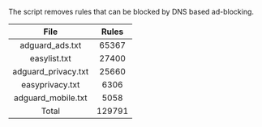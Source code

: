 The script removes rules that can be blocked by DNS based ad-blocking.


| File | Rules |
|:----:|:-----:|
| adguard_ads.txt | 65367 |
| easylist.txt | 27400 |
| adguard_privacy.txt | 25660 |
| easyprivacy.txt | 6306 |
| adguard_mobile.txt | 5058 |
| Total | 129791 |